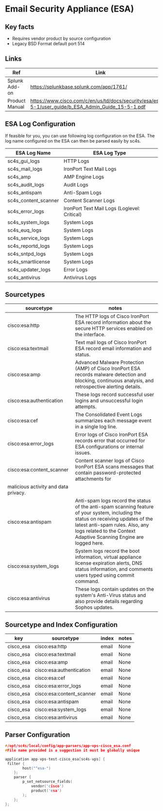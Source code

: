 # Email Security Appliance (ESA)

## Key facts

* Requires vendor product by source configuration
* Legacy BSD Format default port 514

## Links

| Ref            | Link                                                                                                    |
|----------------|---------------------------------------------------------------------------------------------------------|
| Splunk Add-on  | <https://splunkbase.splunk.com/app/1761/>                                                                |
| Product Manual | <https://www.cisco.com/c/en/us/td/docs/security/esa/esa15-5-1/user_guide/b_ESA_Admin_Guide_15-5-1.pdf> |

## ESA Log Configuration
If feasible for you, you can use following log configuration on the ESA.
The log name configured on the ESA can then be parsed easily by sc4s.

| ESA Log Name         | ESA Log Type                                 |
|----------------------|----------------------------------------------|
| sc4s_gui_logs        | HTTP Logs                                    |
| sc4s_mail_logs       | IronPort Text Mail Logs                      |
| sc4s_amp             | AMP Engine Logs                              |
| sc4s_audit_logs      | Audit Logs                                   |
| sc4s_antispam        | Anti-Spam Logs                               |
| sc4s_content_scanner | Content Scanner Logs                         |
| sc4s_error_logs      | IronPort Text Mail Logs (Loglevel: Critical) |
| sc4s_system_logs     | System Logs                                  |
| sc4s_euq_logs        | System Logs                                  |
| sc4s_service_logs    | System Logs                                  |
| sc4s_reportd_logs    | System Logs                                  |
| sc4s_sntpd_logs      | System Logs                                  |
| sc4s_smartlicense    | System Logs                                  |
| sc4s_updater_logs    | Error Logs                                   |
| sc4s_antivirus       | Antivirus Logs                               |


## Sourcetypes

| sourcetype     | notes                                                                                                   |
|----------------|---------------------------------------------------------------------------------------------------------|
| cisco:esa:http     |  The HTTP logs of Cisco IronPort ESA record information about the secure HTTP services enabled on the interface.  |
| cisco:esa:textmail     |  Text mail logs of Cisco IronPort ESA record email information and status.  |
| cisco:esa:amp     |  Advanced Malware Protection (AMP) of Cisco IronPort ESA records malware detection and blocking, continuous analysis, and retrospective alerting details.   |
| cisco:esa:authentication     |  These logs record successful user logins and unsuccessful login attempts.   |
| cisco:esa:cef     |  The Consolidated Event Logs summarizes each message event in a single log line.  |
| cisco:esa:error_logs     |  Error logs of Cisco IronPort ESA records error that occurred for ESA configurations or internal issues.   |
| cisco:esa:content_scanner     |  Content scanner logs of Cisco IronPort ESA scans messages that contain password-protected attachments for
malicious activity and data privacy. |
| cisco:esa:antispam     |  Anti-spam logs record the status of the anti-spam scanning feature of your system, including the status on receiving updates of the latest anti-spam rules. Also, any logs related to the Context Adaptive Scanning Engine are logged here.  |
| cisco:esa:system_logs     |  System logs record the boot information, virtual appliance license expiration alerts, DNS status information, and comments users typed using commit command.  |
| cisco:esa:antivirus     |  These logs contain updates on the system's Anti-Virus status and also provide details regarding Sophos updates.  |

## Sourcetype and Index Configuration

| key            | sourcetype     | index          | notes          |
|----------------|----------------|----------------|----------------|
| cisco_esa    | cisco:esa:http    | email          | None     |
| cisco_esa    | cisco:esa:textmail    | email          | None     |
| cisco_esa    | cisco:esa:amp    | email          | None     |
| cisco_esa    | cisco:esa:authentication    | email          | None     |
| cisco_esa    | cisco:esa:cef    | email          | None     |
| cisco_esa    | cisco:esa:error_logs    | email          | None     |
| cisco_esa    | cisco:esa:content_scanner    | email          | None     |
| cisco_esa    | cisco:esa:antispam    | email          | None     |
| cisco_esa    | cisco:esa:system_logs    | email          | None     |
| cisco_esa    | cisco:esa:antivirus    | email          | None     |

## Parser Configuration

```c
#/opt/sc4s/local/config/app-parsers/app-vps-cisco_esa.conf
#File name provided is a suggestion it must be globally unique

application app-vps-test-cisco_esa[sc4s-vps] {
 filter { 
        host("^esa-")
    }; 
    parser { 
        p_set_netsource_fields(
            vendor('cisco')
            product('esa')
        ); 
    };   
};

```
